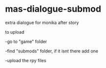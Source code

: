 # mas-dialogue-submod
extra dialogue for monika after story

to upload

-go to "game" folder

-find "submods" folder, if it isnt there add one

-upload the rpy files
